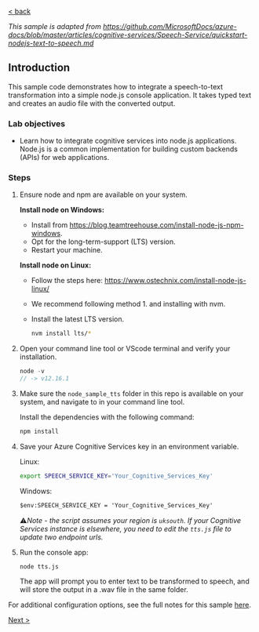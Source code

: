 [< back](../lab2-2-guide.md)

*This sample is adapted from https://github.com/MicrosoftDocs/azure-docs/blob/master/articles/cognitive-services/Speech-Service/quickstart-nodejs-text-to-speech.md*

## Introduction

This sample code demonstrates how to integrate a speech-to-text transformation into a simple node.js console application. It takes typed text and creates an audio file with the converted output.

### Lab objectives
- Learn how to integrate cognitive services into node.js applications. Node.js is a common implementation for building custom backends (APIs) for web applications. 

### Steps
1. Ensure node and npm are available on your system.

    **Install node on Windows:**

    - Install from https://blog.teamtreehouse.com/install-node-js-npm-windows.
    - Opt for the long-term-support (LTS) version.
    - Restart your machine.
    
    **Install node on Linux:**
    - Follow the steps here: https://www.ostechnix.com/install-node-js-linux/
    - We recommend following method 1. and installing with nvm.
    
    - Install the latest LTS version. 
        ```bash
        nvm install lts/*
        ```

2. Open your command line tool or VScode terminal and verify your installation.
    ```js
    node -v
    // -> v12.16.1
    ```

3. Make sure the `node_sample_tts` folder in this repo is available on your system, and navigate to in your command line tool.

    Install the dependencies with the following command:
    ```bash
    npm install
    ```

4. Save your Azure Cognitive Services key in an environment variable.

    Linux:
    ```bash
    export SPEECH_SERVICE_KEY='Your_Cognitive_Services_Key'
    ```

    Windows:
    ```ps
    $env:SPEECH_SERVICE_KEY = 'Your_Cognitive_Services_Key'
    ```

    ⚠️*Note - the script assumes your region is `uksouth`. If your Cognitive Services instance is elsewhere, you need to edit the `tts.js` file to update two endpoint urls.*

5. Run the console app:
    ```
    node tts.js
    ```
    The app will prompt you to enter text to be transformed to speech, and will store the output in a .wav file in the same folder.

For additional configuration options, see the full notes for this sample [here](https://github.com/MicrosoftDocs/azure-docs/blob/master/articles/cognitive-services/Speech-Service/quickstart-nodejs-text-to-speech.md). 

[Next >](../lab2-2-guide.md#3-integrate-the-speech-services-from-a-web-client-with-javascript)